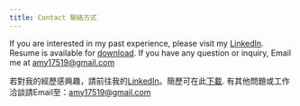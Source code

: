```yaml
---
title: Contact 聯絡方式
---
```


If you are interested in my past experience, please visit my [LinkedIn](https://www.linkedin.com/in/amy17519). Resume is available for [download](https://drive.google.com/file/d/17KYI7IlLkLMRY5iiSL7-tliwQHtRiO-K/view?usp=sharing).
If you have any question or inquiry, Email me at [amy17519@gmail.com](mailto:amy17519@gmail.com)

若對我的經歷感興趣，請前往我的[LinkedIn](https://www.linkedin.com/in/amy17519)。簡歷可在此[下載](https://drive.google.com/file/d/17KYI7IlLkLMRY5iiSL7-tliwQHtRiO-K/view?usp=sharing).
有其他問題或工作洽談請Email至：[amy17519@gmail.com](mailto:amy17519@gmail.com)
